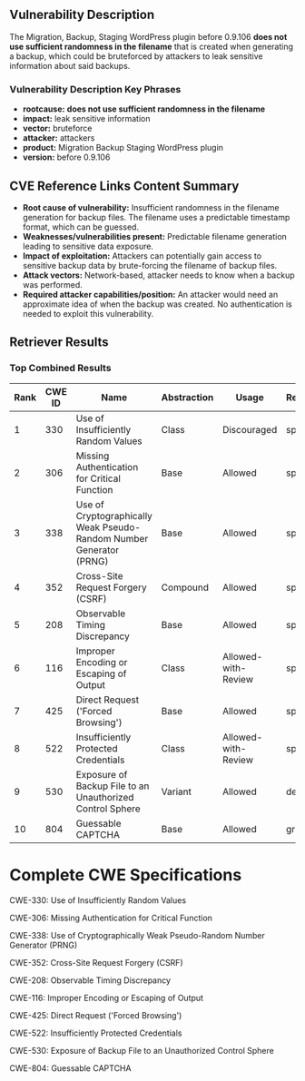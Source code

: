 ## Vulnerability Description
The Migration, Backup, Staging WordPress plugin before 0.9.106 **does not use sufficient randomness in the filename** that is created when generating a backup, which could be bruteforced by attackers to leak sensitive information about said backups.

### Vulnerability Description Key Phrases
- **rootcause:** **does not use sufficient randomness in the filename**
- **impact:** leak sensitive information
- **vector:** bruteforce
- **attacker:** attackers
- **product:** Migration Backup Staging WordPress plugin
- **version:** before 0.9.106

## CVE Reference Links Content Summary
- **Root cause of vulnerability:** Insufficient randomness in the filename generation for backup files. The filename uses a predictable timestamp format, which can be guessed.
- **Weaknesses/vulnerabilities present:** Predictable filename generation leading to sensitive data exposure.
- **Impact of exploitation:** Attackers can potentially gain access to sensitive backup data by brute-forcing the filename of backup files.
- **Attack vectors:** Network-based, attacker needs to know when a backup was performed.
- **Required attacker capabilities/position:** An attacker would need an approximate idea of when the backup was created. No authentication is needed to exploit this vulnerability.

## Retriever Results

### Top Combined Results

| Rank | CWE ID | Name | Abstraction | Usage  | Retrievers | Individual Scores |
|------|--------|------|-------------|-------|------------|-------------------|
| 1 | 330 | Use of Insufficiently Random Values | Class | Discouraged | sparse | 0.259 |
| 2 | 306 | Missing Authentication for Critical Function | Base | Allowed | sparse | 0.254 |
| 3 | 338 | Use of Cryptographically Weak Pseudo-Random Number Generator (PRNG) | Base | Allowed | sparse | 0.250 |
| 4 | 352 | Cross-Site Request Forgery (CSRF) | Compound | Allowed | sparse | 0.236 |
| 5 | 208 | Observable Timing Discrepancy | Base | Allowed | sparse | 0.235 |
| 6 | 116 | Improper Encoding or Escaping of Output | Class | Allowed-with-Review | sparse | 0.235 |
| 7 | 425 | Direct Request ('Forced Browsing') | Base | Allowed | sparse | 0.234 |
| 8 | 522 | Insufficiently Protected Credentials | Class | Allowed-with-Review | sparse | 0.230 |
| 9 | 530 | Exposure of Backup File to an Unauthorized Control Sphere | Variant | Allowed | dense | 0.497 |
| 10 | 804 | Guessable CAPTCHA | Base | Allowed | graph | 0.002 |



# Complete CWE Specifications

CWE-330: Use of Insufficiently Random Values

CWE-306: Missing Authentication for Critical Function

CWE-338: Use of Cryptographically Weak Pseudo-Random Number Generator (PRNG)

CWE-352: Cross-Site Request Forgery (CSRF)

CWE-208: Observable Timing Discrepancy

CWE-116: Improper Encoding or Escaping of Output

CWE-425: Direct Request ('Forced Browsing')

CWE-522: Insufficiently Protected Credentials

CWE-530: Exposure of Backup File to an Unauthorized Control Sphere

CWE-804: Guessable CAPTCHA